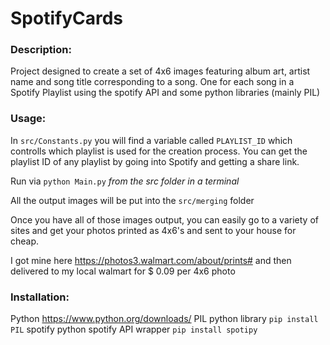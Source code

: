 # SpotifyCards

### Description:

Project designed to create a set of 4x6 images featuring album art, artist name and song title corresponding to a song. One for each song in a Spotify Playlist using the spotify API and some python libraries (mainly PIL)

### Usage:

In `src/Constants.py` you will find a variable called `PLAYLIST_ID` which controlls which playlist is used for the creation process. You can get the playlist ID of any playlist by going into Spotify and getting a share link.

Run via `python Main.py` _from the src folder in a terminal_

All the output images will be put into the `src/merging` folder

Once you have all of those images output, you can easily go to a variety of sites and get your photos printed as 4x6's and sent to your house for cheap.

I got mine here https://photos3.walmart.com/about/prints# and then delivered to my local walmart for \$ 0.09 per 4x6 photo

### Installation:

Python https://www.python.org/downloads/
PIL python library `pip install PIL`
spotify python spotify API wrapper `pip install spotipy`
